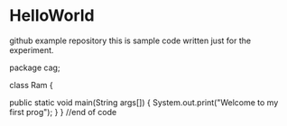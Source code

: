 # HelloWorld
github example repository 
this is sample code written just for the experiment.

package cag;

class Ram
{

public static void main(String args[])
{
System.out.print("Welcome to my first prog");
}
}
//end of code
